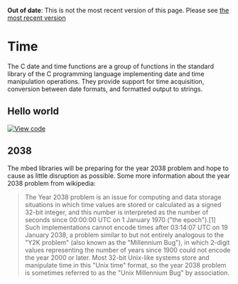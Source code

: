 <span class="warnings">**Out of date**: This is not the most recent version of this page. Please see [the most recent version](https://os.mbed.com/docs/latest/reference/time.html)</span>
# Time

The C date and time functions are a group of functions in the standard library of the C programming language implementing date and time manipulation operations. They provide support for time acquisition, conversion between date formats, and formatted output to strings.

## Hello world

[![View code](https://www.mbed.com/embed/?url=https://developer.mbed.org/teams/mbed_example/code/time_HelloWorld/)](https://developer.mbed.org/teams/mbed_example/code/time_HelloWorld/file/c8b4159048f0/main.cpp) 

## 2038

The mbed libraries will be preparing for the year 2038 problem and hope to cause as little disruption as possible. Some more information about the year 2038 problem from wikipedia:

> The Year 2038 problem is an issue for computing and data storage situations in which time values are stored or calculated as a signed 32-bit integer, and this number is interpreted as the number of seconds since 00:00:00 UTC on 1 January 1970 ("the epoch").[1] Such implementations cannot encode times after 03:14:07 UTC on 19 January 2038, a problem similar to but not entirely analogous to the "Y2K problem" (also known as the "Millennium Bug"), in which 2-digit values representing the number of years since 1900 could not encode the year 2000 or later. Most 32-bit Unix-like systems store and manipulate time in this "Unix time" format, so the year 2038 problem is sometimes referred to as the "Unix Millennium Bug" by association.
